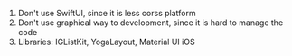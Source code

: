 1. Don't use SwiftUI, since it is less corss platform
2. Don't use graphical way to development, since it is hard to manage the code
3. Libraries: IGListKit, YogaLayout, Material UI iOS
